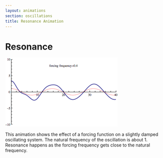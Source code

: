 ```yaml
---
layout: animations
section: oscillations
title: Resonance Animation
---
```


# Resonance

![image](resonance.gif)

This animation shows the effect of a forcing function on a slightly
damped oscillating system. The natural frequency of the oscillation is
about 1. Resonance happens as the forcing frequency gets close to the
natural frequency.
